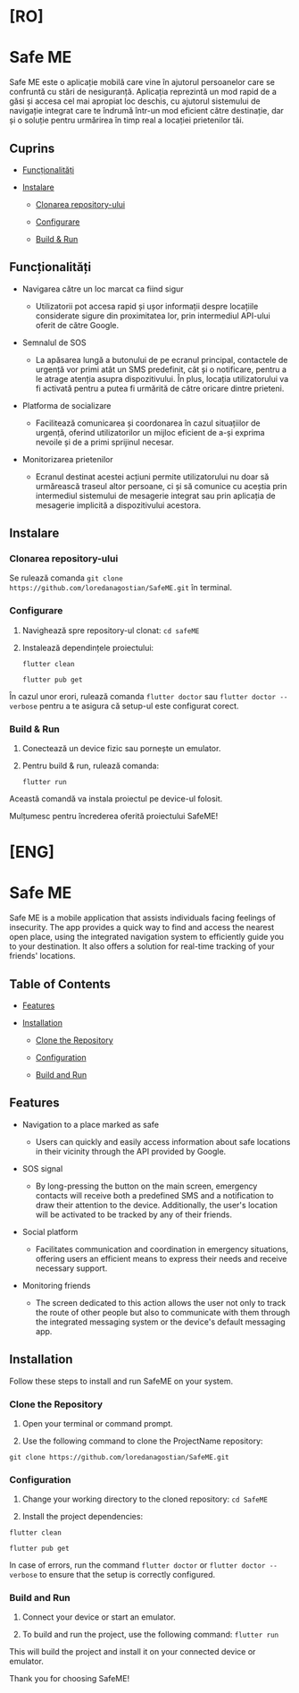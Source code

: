# [RO]
#  Safe ME

Safe ME este o aplicație mobilă care vine în ajutorul persoanelor care se confruntă cu stări de nesiguranță. Aplicația reprezintă un mod rapid de a găsi și accesa cel mai apropiat loc deschis, cu ajutorul sistemului de navigație integrat care te îndrumă într-un mod eficient către destinație, dar și o soluție pentru urmărirea în timp real a locației prietenilor tăi.

## Cuprins

- [Funcționalități](#features)

- [Instalare](#installation)

  - [Clonarea repository-ului](#clone-the-repository)

  - [Configurare](#configuration)

  - [Build & Run](#build-and-run)

## Funcționalități

- Navigarea către un loc marcat ca fiind sigur
    - Utilizatorii pot accesa rapid și ușor informații despre locațiile considerate sigure din proximitatea lor, prin intermediul API-ului oferit de către Google.

- Semnalul de SOS
    - La apăsarea lungă a butonului de pe ecranul principal, contactele de urgență vor primi atât un SMS predefinit, cât și o notificare, pentru a le atrage atenția asupra dispozitivului. În plus, locația utilizatorului va fi activată pentru a putea fi urmărită de către oricare dintre prieteni.

- Platforma de socializare
    - Facilitează comunicarea și coordonarea în cazul situațiilor de urgență, oferind utilizatorilor un mijloc eficient de a-și exprima nevoile și de a primi sprijinul necesar.

- Monitorizarea prietenilor
    - Ecranul destinat acestei acțiuni permite utilizatorului nu doar să urmărească traseul altor persoane, ci și să comunice cu aceștia prin intermediul sistemului de mesagerie integrat sau prin aplicația de mesagerie implicită a dispozitivului acestora.

## Instalare

### Clonarea repository-ului

Se rulează comanda `git clone https://github.com/loredanagostian/SafeME.git` în terminal.

### Configurare

1. Navighează spre repository-ul clonat: `cd safeME`

2. Instalează dependințele proiectului:

    `flutter clean`

    `flutter pub get`

În cazul unor erori, rulează comanda `flutter doctor` sau `flutter doctor --verbose` pentru a te asigura că setup-ul este configurat corect.

### Build & Run

1. Conectează un device fizic sau pornește un emulator.

2. Pentru build & run, rulează comanda: 

    `flutter run`

Această comandă va instala proiectul pe device-ul folosit.

Mulțumesc pentru încrederea oferită proiectului SafeME!

# [ENG]
# Safe ME

Safe ME is a mobile application that assists individuals facing feelings of insecurity. The app provides a quick way to find and access the nearest open place, using the integrated navigation system to efficiently guide you to your destination. It also offers a solution for real-time tracking of your friends' locations.

## Table of Contents

- [Features](#features)

- [Installation](#installation)

  - [Clone the Repository](#clone-the-repository)

  - [Configuration](#configuration)

  - [Build and Run](#build-and-run)

## Features

- Navigation to a place marked as safe
    - Users can quickly and easily access information about safe locations in their vicinity through the API provided by Google.

- SOS signal
    - By long-pressing the button on the main screen, emergency contacts will receive both a predefined SMS and a notification to draw their attention to the device. Additionally, the user's location will be activated to be tracked by any of their friends.

- Social platform
    - Facilitates communication and coordination in emergency situations, offering users an efficient means to express their needs and receive necessary support.

- Monitoring friends
    - The screen dedicated to this action allows the user not only to track the route of other people but also to communicate with them through the integrated messaging system or the device's default messaging app.

## Installation

Follow these steps to install and run SafeME on your system.

### Clone the Repository

1. Open your terminal or command prompt.

2. Use the following command to clone the ProjectName repository:

`git clone https://github.com/loredanagostian/SafeME.git`

### Configuration

1. Change your working directory to the cloned repository: `cd SafeME`

2. Install the project dependencies:

`flutter clean`

`flutter pub get`

In case of errors, run the command `flutter doctor` or `flutter doctor --verbose` to ensure that the setup is correctly configured.

### Build and Run

1. Connect your device or start an emulator.

2. To build and run the project, use the following command: `flutter run`

This will build the project and install it on your connected device or emulator.

Thank you for choosing SafeME!